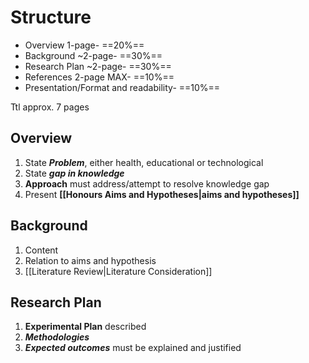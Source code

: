# Structure
- Overview 1-page- ==20%==
- Background ~2-page- ==30%==
- Research Plan ~2-page- ==30%==
- References 2-page MAX- ==10%==
- Presentation/Format and readability- ==10%==

Ttl approx. 7 pages

## Overview
1. State ***Problem***, either health, educational or technological
2. State ***gap in knowledge***
3. **Approach** must address/attempt to resolve knowledge gap
4. Present **[[Honours Aims and Hypotheses|aims and hypotheses]]**

## Background
1. Content
2. Relation to aims and hypothesis
3. [[Literature Review|Literature Consideration]]

## Research Plan
1. **Experimental Plan** described
2. ***Methodologies***
3. ***Expected outcomes*** must be explained and justified

